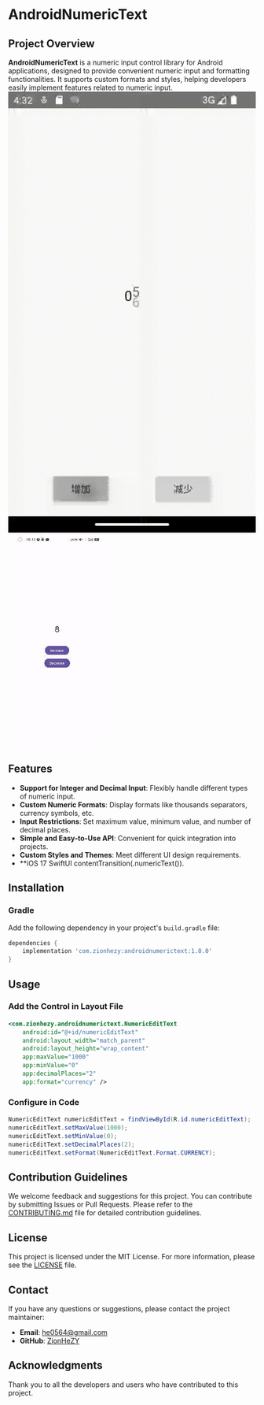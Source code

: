 # AndroidNumericText

## Project Overview

**AndroidNumericText** is a numeric input control library for Android applications, designed to provide convenient numeric input and formatting functionalities. It supports custom formats and styles, helping developers easily implement features related to numeric input.
![](Screen_recording.gif) ![](Gif_Demo.gif)

## Features

- **Support for Integer and Decimal Input**: Flexibly handle different types of numeric input.
- **Custom Numeric Formats**: Display formats like thousands separators, currency symbols, etc.
- **Input Restrictions**: Set maximum value, minimum value, and number of decimal places.
- **Simple and Easy-to-Use API**: Convenient for quick integration into projects.
- **Custom Styles and Themes**: Meet different UI design requirements.
- **iOS 17 SwiftUI contentTransition(.numericText()).
## Installation

### Gradle

Add the following dependency in your project's `build.gradle` file:

```gradle
dependencies {
    implementation 'com.zionhezy:androidnumerictext:1.0.0'
}
```

## Usage

### Add the Control in Layout File

```xml
<com.zionhezy.androidnumerictext.NumericEditText
    android:id="@+id/numericEditText"
    android:layout_width="match_parent"
    android:layout_height="wrap_content"
    app:maxValue="1000"
    app:minValue="0"
    app:decimalPlaces="2"
    app:format="currency" />
```

### Configure in Code

```java
NumericEditText numericEditText = findViewById(R.id.numericEditText);
numericEditText.setMaxValue(1000);
numericEditText.setMinValue(0);
numericEditText.setDecimalPlaces(2);
numericEditText.setFormat(NumericEditText.Format.CURRENCY);
```

## Contribution Guidelines

We welcome feedback and suggestions for this project. You can contribute by submitting Issues or Pull Requests. Please refer to the [CONTRIBUTING.md](CONTRIBUTING.md) file for detailed contribution guidelines.

## License

This project is licensed under the MIT License. For more information, please see the [LICENSE](LICENSE) file.

## Contact

If you have any questions or suggestions, please contact the project maintainer:

- **Email**: he0564@gmail.com
- **GitHub**: [ZionHeZY](https://github.com/ZionHeZY)

## Acknowledgments

Thank you to all the developers and users who have contributed to this project.
